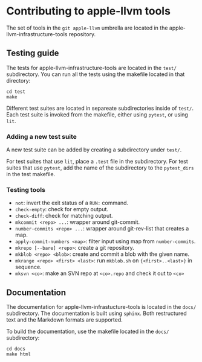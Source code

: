 # Contributing to apple-llvm tools

The set of tools in the `git apple-llvm` umbrella are located in the
apple-llvm-infrastructure-tools repository.

## Testing guide

The tests for apple-llvm-infrastructure-tools are located in the `test/`
subdirectory. You can run all the tests using the makefile located in that
directory:

```
cd test
make
```

Different test suites are located in separeate subdirectories inside of `test/`.
Each test suite is invoked from the makefile, either using `pytest`, or using
`lit`.

### Adding a new test suite

A new test suite can be added by creating a subdirectory under `test/`.

For test suites that use `lit`, place a `.test` file in the subdirectory.
For test suites that use `pytest`, add the name of the subdirectory to the
`pytest_dirs` in the test makefile.

### Testing tools

- `not`: invert the exit status of a `RUN:` command.
- `check-empty`: check for empty output.
- `check-diff`: check for matching output.
- `mkcommit <repo> ...`: wrapper around git-commit.
- `number-commits <repo> ...`: wrapper around git-rev-list that creates a map.
- `apply-commit-numbers <map>`: filter input using map from `number-commits`.
- `mkrepo [--bare] <repo>`: create a git repository.
- `mkblob <repo> <blob>`: create and commit a blob with the given name.
- `mkrange <repo> <first> <last>`: run `mkblob.sh` on `{<first>..<last>}` in
  sequence.
- `mksvn <co>`: make an SVN repo at `<co>.repo` and check it out to `<co>`

## Documentation

The documentation for apple-llvm-infrastucture-tools is located in the `docs/`
subdirectory. The documentation is built using `sphinx`. Both restructured text
and the Markdown formats are supported.

To build the documentation, use the makefile located in the `docs/` subdirectory:

```
cd docs
make html
```
